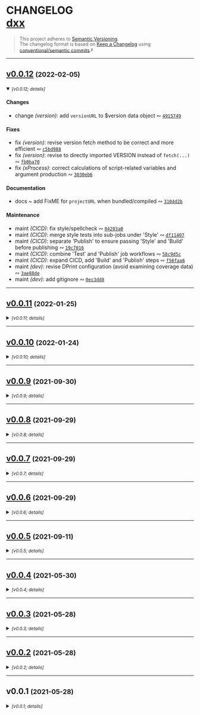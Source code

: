 <!-- deno-fmt-ignore-file --><!-- markdownlint-disable --><!-- spellchecker:ignore markdownlint --><!-- spellchecker:disable -->

# CHANGELOG <br/> [dxx](https://github.com/rivy/deno.dxx)

<div style="font-size: 0.9em; line-height: 1.1em;">

> This project adheres to [Semantic Versioning](http://semver.org/spec/v2.0.0.html).
> <br/>
> The changelog format is based on [Keep a Changelog](https://keepachangelog.com/en/1.0.0/) using [conventional/semantic commits](https://nitayneeman.com/posts/understanding-semantic-commit-messages-using-git-and-angular).<small><sup>[`@`](https://archive.is/jnup8)</sup></small>

</div>
<div id='last-line-of-prefix'></div>

---

## [v0.0.12](https://github.com/rivy/deno.dxx/compare/v0.0.11...v0.0.12) <small>(2022-02-05)</small>

<details open><summary><small><em>[v0.0.12; details]</em></small></summary>

#### Changes

* change *(version)*: add `versionURL` to $version data object &ac; [`4915749`](https://github.com/rivy/deno.dxx/commit/4915749645b4f908dcb6eabf35aea2bc092ef145)

#### Fixes

* fix *(version)*: revise version fetch method to be correct and more efficient &ac; [`c5bd988`](https://github.com/rivy/deno.dxx/commit/c5bd988e92344acdf9251242766a1b4d68cb24b2)
* fix *(version)*: revise to directly imported VERSION instead of `fetch(...)` &ac; [`fb0ba70`](https://github.com/rivy/deno.dxx/commit/fb0ba706e8b72c6aad327d21c6758af8c2c9e52f)
* fix *(xProcess)*: correct calculations of script-related variables and argument production &ac; [`3030eb6`](https://github.com/rivy/deno.dxx/commit/3030eb673b17f06cf2010ba29cc31b7a0f9fcfaf)

#### Documentation

* docs ~ add FixME for `projectURL` when bundled/compiled &ac; [`3104d2b`](https://github.com/rivy/deno.dxx/commit/3104d2ba801dac7f0b37b408021794539bc88bc3)

#### Maintenance

* maint *(CICD)*: fix style/spellcheck &ac; [`04203a0`](https://github.com/rivy/deno.dxx/commit/04203a013e64a4daf26b363f397048a9ad1cd712)
* maint *(CICD)*: merge style tests into sub-jobs under 'Style' &ac; [`df11407`](https://github.com/rivy/deno.dxx/commit/df11407f9658d8751615ec988547710cadff57d2)
* maint *(CICD)*: separate 'Publish' to ensure passing 'Style' and 'Build' before publishing &ac; [`19c7016`](https://github.com/rivy/deno.dxx/commit/19c7016ba1e416cdadd09a5456886204a7595982)
* maint *(CICD)*: combine 'Test' and 'Publish' job workflows &ac; [`58c9d5c`](https://github.com/rivy/deno.dxx/commit/58c9d5cf1ed3d04119bcd264405170552b61291f)
* maint *(CICD)*: expand CICD, add 'Build' and 'Publish' steps &ac; [`f56faa6`](https://github.com/rivy/deno.dxx/commit/f56faa6d567bcc0c983baa27f05e0f1c58d1a564)
* maint *(dev)*: revise DPrint configuration (avoid examining coverage data) &ac; [`3ae88de`](https://github.com/rivy/deno.dxx/commit/3ae88dea6fd218d126f871260876bbdb73634926)
* maint *(dev)*: add gitignore &ac; [`0ec3dd8`](https://github.com/rivy/deno.dxx/commit/0ec3dd83b13b8924c3950a022bd4daf2043d3343)

</details>

---

## [v0.0.11](https://github.com/rivy/deno.dxx/compare/v0.0.10...v0.0.11) <small>(2022-01-25)</small>

<details><summary><small><em>[v0.0.11; details]</em></small></summary>

#### Fixes

* fix *(xArgs)*: correct calculation and use of glob prefixes, preserving separators where possible &ac; [`5b3649f`](https://github.com/rivy/deno.dxx/commit/5b3649ff2b9b24e615395ed2560d65b7458c545a)

#### Documentation

* docs ~ add spell-checker exceptions &ac; [`9cf9e84`](https://github.com/rivy/deno.dxx/commit/9cf9e84a943c66238ffce9cc961682518d8e2d6d)
* docs *(tests)*: add spell-checker exceptions &ac; [`d60077e`](https://github.com/rivy/deno.dxx/commit/d60077ec0beacf03297641d61455b4a02afb2e30)

#### Refactoring

* refactor *(xArgs)*: revise and expand path conversion functions (with ToDO for '$shared' move) &ac; [`08d3e8b`](https://github.com/rivy/deno.dxx/commit/08d3e8b4cce17fe181994ce72f5544c0c7319511)
* refactor *(xArgs)*: use variable naming to be specific about file system case sensitivity &ac; [`8ecd4c4`](https://github.com/rivy/deno.dxx/commit/8ecd4c48057236295ee344d38583e0d11c3b1ab1)

#### Test Improvements

* tests ~ fix path conversion functions &ac; [`0691b6c`](https://github.com/rivy/deno.dxx/commit/0691b6ca0752bee5eb011cc08e31a3dbb2c1c30c)
* tests ~ (xArgs) add additional brace expansion testing &ac; [`610739e`](https://github.com/rivy/deno.dxx/commit/610739ea00d8554e826d4ee37687eb9d4cfe966f)
* test *(fix)*: (xArgs) correct invalid assumption about sort order &ac; [`ab6fb08`](https://github.com/rivy/deno.dxx/commit/ab6fb081676bf5d33bb071823ad8f93a9ef84dc3)
* test *(fix)*: (xArgs) revise tests to more OS-platform portable form &ac; [`e1f4a8f`](https://github.com/rivy/deno.dxx/commit/e1f4a8f94401b021685968b8ab2795b828298a49)

</details>

---

## [v0.0.10](https://github.com/rivy/deno.dxx/compare/v0.0.9...v0.0.10) <small>(2022-01-24)</small>

<details><summary><small><em>[v0.0.10; details]</em></small></summary>

#### Features

* feat ~ add 'commandLine' module to access WinOS command line text &ac; [`bc1dc5f`](https://github.com/rivy/deno.dxx/commit/bc1dc5f49e13a1ef64e8bbd8d6e25119c5d8829d)

#### Enhancements

* perf ~ (consoleSize) improve WinOS performance with `consoleSizeViaMode()` &ac; [`9e3088f`](https://github.com/rivy/deno.dxx/commit/9e3088fb566bb72cff62e173a5612f6a45de4959)

#### Changes

* change ~ add some initial 'truthy' functions to '$shared' &ac; [`cb7ea96`](https://github.com/rivy/deno.dxx/commit/cb7ea966fa9b7ac727adc175c26b595f1c9cd73f)
* change ~ increase robustness of `asURL()` and `relativePath()` for file path interpretation &ac; [`90cf1c1`](https://github.com/rivy/deno.dxx/commit/90cf1c1a1ed28c2586abeb2f22807a7d86d4177c)
* change ~ update `dxf` to use 'axe' logging and 'yargs' &ac; [`be06d28`](https://github.com/rivy/deno.dxx/commit/be06d2868c7be82c300d932ff298f7bf676dee8f)
* add project details to '$shared' &ac; [`a625cd7`](https://github.com/rivy/deno.dxx/commit/a625cd73904712b468b25cf5521b3f86cd4ae5c9)
* change ~ (enhance-npm-shims) improve user feedback for updates to CMD shims &ac; [`cdbd7f0`](https://github.com/rivy/deno.dxx/commit/cdbd7f061a8005c453c6baa494a38a59be6788bb)
* add 'axe' logger &ac; [`95c9c62`](https://github.com/rivy/deno.dxx/commit/95c9c62c572e97287e10a0c6d8ebd68bf724cb68)
* change windows shim template to use `SHIM_...` environment variables &ac; [`0c4997e`](https://github.com/rivy/deno.dxx/commit/0c4997eb586ef3e9da364ab7f941a94b5f5def17)
* add portable 'consoleSize()' with multiple fallbacks &ac; [`6d61d06`](https://github.com/rivy/deno.dxx/commit/6d61d06a8b9ffc6648bf1feb7c8f62cf14bd9b8f)
* add ~ `envGet()`, a non-throwing `Deno.env.get()`, to '$shared' &ac; [`4f0c293`](https://github.com/rivy/deno.dxx/commit/4f0c293809aa2a28f93e000db5f2bd46760b0946)
* change ~ replace use of `envGet()` with `env()` &ac; [`fd94e4b`](https://github.com/rivy/deno.dxx/commit/fd94e4b86393c35a390ea2727c59641387906c2c)
* change ~ use added `consoleSize()` functionality &ac; [`e4f7f41`](https://github.com/rivy/deno.dxx/commit/e4f7f41fecf09a07b2daa334b17fb1821af96252)
* add unicode-aware string character-length calculation function (and ToDO for further investigation) &ac; [`58f35c1`](https://github.com/rivy/deno.dxx/commit/58f35c159475a39ae8fbb65054919985b4aa789f)
* add file system case-sensitivity guard to '$shared' &ac; [`e57b66a`](https://github.com/rivy/deno.dxx/commit/e57b66a2a4336a037aa182420b3fd02964c8fee4)
* add color and unicode detection and gating to '$shared' &ac; [`c23c41d`](https://github.com/rivy/deno.dxx/commit/c23c41dcfa820424b8e6bc1f65358014a72183cf)
* change *($shared)*: `deQuote()` to extract text from doubly and/or singly quoted text strings &ac; [`270663a`](https://github.com/rivy/deno.dxx/commit/270663aac6b3f90ae14fec416fe74a2cf56f4ccd)
* change *($shared)*: normalize path separators (removing duplicates) in `intoURL()` &ac; [`e6b24a8`](https://github.com/rivy/deno.dxx/commit/e6b24a888c2122a46fe38280517372d7023a2139)
* change *($shared)*: allow optional arguments for `pathEquivalent()` &ac; [`18b570d`](https://github.com/rivy/deno.dxx/commit/18b570dd8162d3a04c5be66b09cde1111394b71a)
* change *($shared)*: add `formatDuration()` and `durationText()` (for display of performance feedback) &ac; [`055238c`](https://github.com/rivy/deno.dxx/commit/055238cf287d0792acdf5ef10560be2b9481072c)
* change *($shared)*: move general xProcess functionality to '$shared' &ac; [`cc3d57e`](https://github.com/rivy/deno.dxx/commit/cc3d57e387ef016674e857ae6b6ee8e443994f29)
* change *($shared)*: allow undefined arguments to `intoPath()` and `intoURL()` &ac; [`c5d0ada`](https://github.com/rivy/deno.dxx/commit/c5d0ada0823bea36705af9c4cc7c9f76c2b54ffa)
* change *($shared)*: add `restyleYargsHelp()` &ac; [`84ca7bf`](https://github.com/rivy/deno.dxx/commit/84ca7bfcdb7ddab97eb84a0a99f841e41419d69a)
* change *($shared)*: rename `envGet()` as `env()` (less clunky naming) &ac; [`7acfd1d`](https://github.com/rivy/deno.dxx/commit/7acfd1d40f36b89d92ee23c3f3c791e773639fd9)
* change *(consoleSize)*: add cache/memoization support &ac; [`1ba1e98`](https://github.com/rivy/deno.dxx/commit/1ba1e9819d2f6acf3ab4d426dbd6d369232b354a)
* change *(consoleSize)*: add 'console' file fallback when STDOUT/STDERR redirected (for POSIX) &ac; [`37777f1`](https://github.com/rivy/deno.dxx/commit/37777f107a9d17c1e196567a5562f03a81fea698)
* change *(dxf)*: change formatter option 'both' to 'all' &ac; [`02c483e`](https://github.com/rivy/deno.dxx/commit/02c483e713f5ad7a4404366761c2727b486e372f)
* change *(dxf)*: improve use of 'yargs' &ac; [`6dfe26d`](https://github.com/rivy/deno.dxx/commit/6dfe26d603ae318d58cb07eed340caade9cc4359)
* change *(dxf)*: add support for configurable `deno fmt` and sequential `deno`/`dprint` formatting &ac; [`8a4308f`](https://github.com/rivy/deno.dxx/commit/8a4308f165b4c8dce6ba9c345b2cef3087489e0b)
* change *(dxf)*: use `restyleYargsHelp(...)` from '$shared' &ac; [`eff58ef`](https://github.com/rivy/deno.dxx/commit/eff58ef4c69d47a722134312ab3cdc2d618c8816)
* change *(dxf)*: re-style help display &ac; [`f0f2ca2`](https://github.com/rivy/deno.dxx/commit/f0f2ca2ae75fe08d1ff01b45a802b67008e07174)
* change *(dxr)*: revise for xProcess API changes &ac; [`cb30ce2`](https://github.com/rivy/deno.dxx/commit/cb30ce290ac84331e25a03d85e778066d587709d)
* change *(dxr)*: add end-of-options signal for `deno run` system call for improved robustness of callee/options &ac; [`7fa06a8`](https://github.com/rivy/deno.dxx/commit/7fa06a869be09201ed294ab4cb184a31b79b7ad1)
* change *(dxr)*: use `SHIM_...` environment variables &ac; [`34a9e20`](https://github.com/rivy/deno.dxx/commit/34a9e208dbed0ab94e4ff4fc5daa88079f939610)
* change *(dxr)*: convert to use of 'axe' logging and 'yargs' CLI parsing &ac; [`178aa70`](https://github.com/rivy/deno.dxx/commit/178aa702c86d283611bf7ff57d18ace683930745)
* change *(tools)*: use restyled help &ac; [`cc42659`](https://github.com/rivy/deno.dxx/commit/cc42659be66485e689de5d44e4e44e76f81d4f4f)
* change *(tools)*: add/improve logging options and help organization &ac; [`71d9424`](https://github.com/rivy/deno.dxx/commit/71d9424eb4f06b3332e040760d716cbab179ba82)
* change *(tools)*: enhance user feedback with color and more detail &ac; [`4206827`](https://github.com/rivy/deno.dxx/commit/42068272d408669c043bf33641b6432fa78cedea)
* change *(tools)*: improve 'yargs' configuration &ac; [`5b8b419`](https://github.com/rivy/deno.dxx/commit/5b8b419154893d3b653ba3c50168ab7d5acba32f)
* change *(xArgs)*: add support for 'nullglob' (defaults to truthy evaluation of env 'nullglob') &ac; [`59da218`](https://github.com/rivy/deno.dxx/commit/59da218c8b50382f5887e76e5222d5b725f9597a)
* change *(xArgs)*: add support for supplied options (nullglob only atm) &ac; [`f574858`](https://github.com/rivy/deno.dxx/commit/f574858618109fbba5ae2a82cc349cd359625927)
* change *(xArgs)*: add mirrored async/sync functions for `args()`, `argsIt()`, `shellExpand()` &ac; [`e838140`](https://github.com/rivy/deno.dxx/commit/e838140111c9dab3c7334bb1054cbfe1be482fe5)
* change *(xArgs)*: improve specificity of unimplemented message &ac; [`b4e5bca`](https://github.com/rivy/deno.dxx/commit/b4e5bca2b35570eedb9b4d8d0aafc368b832e772)
* change *(xArgs)*: add sync/async versions of `args()` and `shellExpand()`; fix glob star and globstar expansions &ac; [`73b49f8`](https://github.com/rivy/deno.dxx/commit/73b49f8e9de3364874b47941fbef4385057b587c)
* change *(xArgs)*: add mirrored async/sync functions for `globExpand()` &ac; [`faa6ba7`](https://github.com/rivy/deno.dxx/commit/faa6ba793b1d4512651708beeadd4ad6ad186046)
* change *(xProcess)*: ensure that runAs target path avoids interpretation as a `deno` option &ac; [`a47280c`](https://github.com/rivy/deno.dxx/commit/a47280c672ec1b40026b22ef578c4fb81e24b526)
* change *(xProcess)*: update `args()` for async/sync changes to xArgs (and adding `argsSync()`) &ac; [`7874414`](https://github.com/rivy/deno.dxx/commit/7874414970ff222d6de93bd56d2fa10c245929b1)
* change *(xProcess)*: remove limited functionality (and unneeded) 'argsText' &ac; [`9646770`](https://github.com/rivy/deno.dxx/commit/96467700b16bfd90b34f49a1052d01cc9e002f33)
* change *(xWait)*: add new 'unicodeDoubleWidth' category to log symbols &ac; [`d30b218`](https://github.com/rivy/deno.dxx/commit/d30b218ecbc05fc90fe26f654faa70409c52294b)

#### Fixes

* fix `deno lint` complaint (prefer-const) &ac; [`a7f75f4`](https://github.com/rivy/deno.dxx/commit/a7f75f47030cabc00ca62dee435b5588212d7259)
* fix WinOS-shim regex and logic error for '--allow-all' summarization &ac; [`13a5af1`](https://github.com/rivy/deno.dxx/commit/13a5af1c8c9a226f7aaf4c3184da8fe23fe95ebc)
* fix `projectPath` calculation for browser/URL-based imports &ac; [`95fc03b`](https://github.com/rivy/deno.dxx/commit/95fc03ba2fb559bb19639c46175b84fab455824f)
* fix ~ (xWait) correct emoji string specification (and respective commentary) &ac; [`1f4f831`](https://github.com/rivy/deno.dxx/commit/1f4f8317b831c29ee9eb5f37f624aa891763cb49)
* fix ~ use `for of` instead of `for in` &ac; [`8d3abd6`](https://github.com/rivy/deno.dxx/commit/8d3abd62f21ec119dc869f420d6ac6e0f723fd46)
* fix VERSION_PATH in '$shared' &ac; [`3094b61`](https://github.com/rivy/deno.dxx/commit/3094b61ad0f0b7ef2b7bf2dac2cfa60725dbfe31)
* fix ~ revise imports to avoid circular references &ac; [`9b805e6`](https://github.com/rivy/deno.dxx/commit/9b805e6cbfce10e529cebf369d69e8d6ca4bda1a)
* fix ~ (dxr) use `intoURL()` for shim target URL to normalize for later comparisons in other processes &ac; [`5ee0304`](https://github.com/rivy/deno.dxx/commit/5ee0304aa18c9abefa44175adb21e1bb3273e023)
* fix ~ (dxr) use correct content for `SHIM_ARG0` supplied to called process &ac; [`0959fa1`](https://github.com/rivy/deno.dxx/commit/0959fa18592ac073dee8872bb707c5672ba52824)
* fix *($shared)*: (traversal) convert all results to simple strings from URLs &ac; [`fa10dc6`](https://github.com/rivy/deno.dxx/commit/fa10dc68500a602d6dcaa7adfbd551393b47a7b5)
* fix *(consoleSize)*: avoid `stty` which causes future rendoring/word-wrap abnormalities &ac; [`27c9133`](https://github.com/rivy/deno.dxx/commit/27c9133f2e3e54b36049e131f86326956b6429ce)
* fix *(consoleSize)*: correct use of `catch` for Promise.any(...) &ac; [`2feedc6`](https://github.com/rivy/deno.dxx/commit/2feedc6604235e84ae1aedcc7e95ff3f0e34bdb4)
* fix *(dxf)*: correct use of `Deno.execPath()` (for debug/trace) &ac; [`6296f7f`](https://github.com/rivy/deno.dxx/commit/6296f7fcb84b7a17f9b488bca5cc5cd91670731a)
* fix *(dxf)*: revise use of `warnIfImpaired()` to follow updated argument structure &ac; [`a387f10`](https://github.com/rivy/deno.dxx/commit/a387f1018921a7ab5c521c3699518e93b8a7ed82)
* fix *(dxr)*: ensure that `targetPath` is not interpreted as an option for `deno` or `dxr` &ac; [`0f486d1`](https://github.com/rivy/deno.dxx/commit/0f486d138d8ad79fcd9e21bb83bfd6cef406e443)
* fix *(dxr)*: pass correct options to `deno` and within `DENO_SHIM_ARG0` &ac; [`0859c2a`](https://github.com/rivy/deno.dxx/commit/0859c2adec70ed3f147721259ecdb0db086cec10)
* fix *(dxr)*: requote SHIM_ARGV0 correctly &ac; [`8e1a2ce`](https://github.com/rivy/deno.dxx/commit/8e1a2ced1d3515c4cb9303b727be5c9b1ba1aae8)
* fix *(shim)*: fix '--allow-all' consolidation, leaving non-allow options in place &ac; [`e81a25d`](https://github.com/rivy/deno.dxx/commit/e81a25d88509c4f3bb8104af578e76b623585abc)
* fix *(xArgs)*: correct erroneous leading path separator in results for glob patterns with leading globstar &ac; [`229991f`](https://github.com/rivy/deno.dxx/commit/229991f621c19699f641d678185d0d6a5ca92545)
* fix *(xArgs)*: fix final prefix on outputs of root directory based glob expansions &ac; [`8cb58ff`](https://github.com/rivy/deno.dxx/commit/8cb58ffe72ed6c42ce2e9b717992416419f368c5)
* fix *(xArgs)*: (`globToReS()`) revise bracket handling configuration &ac; [`1c5d981`](https://github.com/rivy/deno.dxx/commit/1c5d9815c0114d9174a7df3e208ab14761976743)
* fix *(xArgs)*: fix bug in interaction of prefix and globstar expansion &ac; [`2f72a56`](https://github.com/rivy/deno.dxx/commit/2f72a56008949cbfa5a8e7e18b75b6dd88e28117)
* fix *(xArgs)*: correct display of non-globbed strings within `filenameExpand...()` &ac; [`c23538a`](https://github.com/rivy/deno.dxx/commit/c23538aca9d7d9140f3c6c37d3080ea3fb2d59eb)
* fix *(xArgs)*: add missing brace and tilde expansion to `shellExpandAsync()` &ac; [`669fb7b`](https://github.com/rivy/deno.dxx/commit/669fb7b2bbf7662f0d9d4a632fe0efd28fc0d2d5)
* fix *(xArgs)*: fixes generated values for globs with trailing path separators &ac; [`7e23362`](https://github.com/rivy/deno.dxx/commit/7e23362034deb9ebf3c33f45bff7bf69e2ef6e07)
* fix *(xArgs)*: enable correct bracket ('[...]') expansions &ac; [`a7532cc`](https://github.com/rivy/deno.dxx/commit/a7532cc148865db3116d4e058b66ec83eefc6e3c)
* fix *(xArgs)*: revise algorithm additional special characters and operate correctly for WinOS &ac; [`7157851`](https://github.com/rivy/deno.dxx/commit/7157851d63535be4df9f543d37a9c979a68761a6)
* fix *(xProcess)*: correct supplied arguments for directly executed apps &ac; [`c59454b`](https://github.com/rivy/deno.dxx/commit/c59454b03d53a7987cb6ab23ea1a00d02f34f802)
* fix *(xProcess)*: use correct argument priority for `args()` functions &ac; [`8f65b56`](https://github.com/rivy/deno.dxx/commit/8f65b563886c1100b5a12f1cbe6309ef8e9e9933)
* fix *(xProcess)*: decode 'name' (derived from path URI) &ac; [`a42cfcd`](https://github.com/rivy/deno.dxx/commit/a42cfcdb4adb09a31529ed74a7dcf08ff378b31b)
* fix *(xProcess)*: correct shim parts calculations when targeting current process &ac; [`30d9e7e`](https://github.com/rivy/deno.dxx/commit/30d9e7e240e88b1f872e77366db6e37015096e30)
* fix *(xProcess)*: improve consistency/naming when handling URL to/from non-URL text conversions &ac; [`5938a8d`](https://github.com/rivy/deno.dxx/commit/5938a8d1d74c209e5aa7166613852681cf8ab196)
* fix *(xProcess)*: correct calculation of `runAs` for execution using `deno run ...` &ac; [`8a2e3af`](https://github.com/rivy/deno.dxx/commit/8a2e3af36c3cb113de48b5cc63c7c96c9a7d2fe5)
* fix *(xProcess)*: correct determination of argument availability for shim supplied information &ac; [`e7dec47`](https://github.com/rivy/deno.dxx/commit/e7dec47b2fda1ac05ec9a6f78d6cb863beac01b8)
* fix *(xProcess)*: de-quote names used to calculate `path` &ac; [`bd49dcf`](https://github.com/rivy/deno.dxx/commit/bd49dcfb4b6d192d0d1ded3f169f82157864f237)
* fix *(xProcess)*: remove mysterious case for `runAs` determination &ac; [`1dbfc12`](https://github.com/rivy/deno.dxx/commit/1dbfc12b76cbbed17345adc2f7b2af16f0154c34)
* fix *(xWait)*: swap `tty.stripAnsi()` with std.fmt.colors replacement &ac; [`1dcfb48`](https://github.com/rivy/deno.dxx/commit/1dcfb48d05bee9e538832400c250f20eac0e53b5)
* fix *(xWalk)*: catch and return errors to avoid breaking the iteration &ac; [`d2ef48e`](https://github.com/rivy/deno.dxx/commit/d2ef48e2d4b100f5a57d54836beb897814c69982)

#### Dependency Updates

* update $deps (up-to yargs[@v17](https://github.com/v17).3.0) &ac; [`7b26ace`](https://github.com/rivy/deno.dxx/commit/7b26ace096a79fb2533b74edf9b011cca38093cc)
* update $deps (up-to std[@0](https://github.com/0).117.0) &ac; [`da3f4ca`](https://github.com/rivy/deno.dxx/commit/da3f4ca747954535503d3ef20b1fea5a70ab460c)
* update ~ add 'semver' to '$deps' (for consistent version comparisons) &ac; [`854b427`](https://github.com/rivy/deno.dxx/commit/854b427637a1705cc8d3720e804c96c2118ff91a)
* update ~ (tools) relocate lodash dep into '$deps' &ac; [`fc912af`](https://github.com/rivy/deno.dxx/commit/fc912aff1ae1c8bf1f2a492d4c04ed7463fd20a7)
* update $deps (remove unneeded std.fs walk() and walkSync()) &ac; [`96a1106`](https://github.com/rivy/deno.dxx/commit/96a110694e923c39fb73620e35393aefda532c4b)
* update $deps (upto 'std[@0](https://github.com/0).113.0') &ac; [`137a1c6`](https://github.com/rivy/deno.dxx/commit/137a1c689d1884b020aea5f0b1754dcdacf943fd)

#### Documentation

* docs ~ add commentary and ref for '$shared' decoder/encoder &ac; [`ad6bf6a`](https://github.com/rivy/deno.dxx/commit/ad6bf6a4fa389e74a5488282f72e317e63edbd3f)
* docs ~ update Copyright notices &ac; [`99bc60e`](https://github.com/rivy/deno.dxx/commit/99bc60e813429f76cd4f1d1f93fb5013f3a2d4a9)
* docs ~ update CHANGELOG &ac; [`ab6c362`](https://github.com/rivy/deno.dxx/commit/ab6c362e003ee90a4a0555bb7c7fd2518d83ad12)
* docs ~ update README &ac; [`13a487e`](https://github.com/rivy/deno.dxx/commit/13a487ece84909f486ff889f1246a788e8ef7186)
* docs ~ revise examples for xProcess API changes &ac; [`11dcee5`](https://github.com/rivy/deno.dxx/commit/11dcee5b9a0164dc363abee947b8c80afb2adba4)
* docs ~ polish commentary and add ToDO for '{.}*' expansion fix &ac; [`8270d60`](https://github.com/rivy/deno.dxx/commit/8270d607613084138224de6beee5b10b2a417ca2)
* docs ~ (CHANGELOG) revise template to avoid forced code formatting by `deno` &ac; [`33b02e2`](https://github.com/rivy/deno.dxx/commit/33b02e26d2970f3fba366ded53b892c223b2c96f)
* docs ~ polish commentary (adding references) &ac; [`0651134`](https://github.com/rivy/deno.dxx/commit/0651134457e649a0e98f01bd2c4ad0fb3d613449)
* docs ~ ($shared) add and correct commentary &ac; [`0c0fcb7`](https://github.com/rivy/deno.dxx/commit/0c0fcb7b162c58c7332c7a52bb7618cacf9fd070)
* docs ~ polish commentary and function documentation &ac; [`eecd81b`](https://github.com/rivy/deno.dxx/commit/eecd81bb44f84a0b2596ff9d6f382138ac176431)
* docs ~ (dxr) increase detail of debug output (disabled) &ac; [`c356af9`](https://github.com/rivy/deno.dxx/commit/c356af9a2ce625e8eb2acda34195380aa3ee105a)
* docs ~ add ToDO and thoughts on shared portable PATH_SEP_PATTERN &ac; [`4fdfa02`](https://github.com/rivy/deno.dxx/commit/4fdfa02881bd7007bc375e8deb0e71ac542f341d)
* docs ~ (examples/args) add performance monitors (at debug-level logging) &ac; [`e5c705b`](https://github.com/rivy/deno.dxx/commit/e5c705b7351f9ec79f0cd31dfa5d419096dddcad)
* docs ~ (examples/args) add 'yargs' CLI processing and refine argument processing example idiom &ac; [`c73cb49`](https://github.com/rivy/deno.dxx/commit/c73cb4957e42b80f432ae18c0e204b6e1880cfb0)
* docs ~ (dxr) add FixME note to deal with expanded args > MAX_LENGTH &ac; [`b9bc79a`](https://github.com/rivy/deno.dxx/commit/b9bc79a7d7819eea66666c9ec8abd8ec32a0e8a3)
* docs ~ add spell-checker exceptions &ac; [`96c3f7a`](https://github.com/rivy/deno.dxx/commit/96c3f7ae2d369779a8e0685287697c39a3858a3a)
* docs ~ (xProcess) update ToDO comment to reflect `argsTextPreExpanded` naming &ac; [`27b2301`](https://github.com/rivy/deno.dxx/commit/27b2301fa84bab8eae8693becfceeeb6d08981de)
* docs ~ remove outdated/useless comments &ac; [`897316e`](https://github.com/rivy/deno.dxx/commit/897316eaf40e5e9fbee17b83fde243091a364126)
* docs ~ (dxf) add FixME for low-character width formatting &ac; [`1ee04df`](https://github.com/rivy/deno.dxx/commit/1ee04dfe8182d59755c69f5d1ee2b51cfcd395cf)
* docs ~ (README) update installation URLs (include alternate CDN URLs) &ac; [`c362a17`](https://github.com/rivy/deno.dxx/commit/c362a179156e8612d10ea06558565119234e35e9)
* docs ~ add spell-checker exceptions &ac; [`ec66402`](https://github.com/rivy/deno.dxx/commit/ec66402241a7a5c367c14e4e21840df7993c5832)
* docs ~ remove completed ToDO &ac; [`3892d08`](https://github.com/rivy/deno.dxx/commit/3892d0844261830733165964ce0565d156d43eef)
* docs ~ add spell-checker exceptions &ac; [`0938245`](https://github.com/rivy/deno.dxx/commit/0938245da30ca9845c84ef3e346cab4bcc225ac4)
* docs ~ add ToDO for research into handling of RegExp construction errors &ac; [`6b5819f`](https://github.com/rivy/deno.dxx/commit/6b5819f35ac1df5414c798debba891b2e6d45aef)
* docs *(eg)*: add 'args-naive.ts' as non-'xProcess' analogue to 'args.ts' &ac; [`8e28f1b`](https://github.com/rivy/deno.dxx/commit/8e28f1b5aa8222225c0bd730719c591eb7dca8bd)
* docs *(eg)*: minor DRY revision to 'args.ts' as prep for comparison to 'args-naive.ts' &ac; [`3c76084`](https://github.com/rivy/deno.dxx/commit/3c76084423e094285232b0b6591b677aaf6ab127)
* docs *(maint)*: update FixME notes &ac; [`46af9b8`](https://github.com/rivy/deno.dxx/commit/46af9b8dbd2bd3d62e40f8f3e4c7f4e625ae3f7d)
* docs *(maint)*: update FixMEs and ToDOs &ac; [`7218d87`](https://github.com/rivy/deno.dxx/commit/7218d87acaf2ac721d98ca7355deeac4d3b1aa15)
* docs *(polish)*: improve commentary semantics &ac; [`a7b330c`](https://github.com/rivy/deno.dxx/commit/a7b330c959eccb50533bf1d730635209a27412fd)
* docs *(polish)*: add spell-checker exceptions &ac; [`4cc2799`](https://github.com/rivy/deno.dxx/commit/4cc2799367db6a0b850fb78273a2f26134837a2f)
* docs *(polish)*: (tests) add spell-checker exceptions &ac; [`0d66daf`](https://github.com/rivy/deno.dxx/commit/0d66daf55ed9837712ff7fcb0b76d0afc7bdfbe1)
* docs *(polish)*: add spell-checker exceptions &ac; [`da26577`](https://github.com/rivy/deno.dxx/commit/da265772c0ecea4e7df36b7dee6e95c7d2e8910a)
* docs *(polish)*: add spell-checker exceptions &ac; [`0d60561`](https://github.com/rivy/deno.dxx/commit/0d60561e55681c6c9cbd23e380dd49ec416871aa)
* docs *(polish)*: add spell-checker exceptions &ac; [`1610d5a`](https://github.com/rivy/deno.dxx/commit/1610d5a3e517bcd098eab56ea14975122ef111d0)
* docs *(polish)*: (tests) add spell-checker exceptions &ac; [`6efcc76`](https://github.com/rivy/deno.dxx/commit/6efcc7691ef3468200f96c213ccaba054fe819ed)
* docs *(polish)*: add spell-checker exceptions &ac; [`3f561a2`](https://github.com/rivy/deno.dxx/commit/3f561a2bded3e5c0bfbccedf2fbd4da7b5b902c5)
* docs *(polish)*: remove outdated comments &ac; [`b64f4a8`](https://github.com/rivy/deno.dxx/commit/b64f4a88a2fae1e610d4ec85ebe7c9ab5c58e134)
* docs *(polish)*: add spell-checker exceptions &ac; [`ebbdb90`](https://github.com/rivy/deno.dxx/commit/ebbdb90f37f328c605b588797d7496d6c36b4a08)
* docs *(polish)*: correct spelling and revise spell-checker exceptions &ac; [`8183a15`](https://github.com/rivy/deno.dxx/commit/8183a15910c0daa3eb93f2bc0c1ab8e748e045f8)
* docs *(polish)*: (tests) JSDoc improvements for functions &ac; [`f80dbf9`](https://github.com/rivy/deno.dxx/commit/f80dbf9d6aacbfb907ee178f83764cf21d2a8cbd)
* docs *(shim)*: improve internal commentary &ac; [`c2f6325`](https://github.com/rivy/deno.dxx/commit/c2f6325728786ca116e5f2818bbadb8d00db1e32)
* docs *(tools)*: update trace texts &ac; [`db64c8a`](https://github.com/rivy/deno.dxx/commit/db64c8a3165c96cd31fc35b8aeb66f843ac942a7)
* docs *(tools)*: add spell-checker exceptions &ac; [`8d626c6`](https://github.com/rivy/deno.dxx/commit/8d626c6e6fb8faf7fa003028390684bf47e85275)
* docs *(xArgs)*: polish commentary &ac; [`cfb1fbb`](https://github.com/rivy/deno.dxx/commit/cfb1fbbbf5347b4a7dee52f56a98d82382f6c002)
* docs *(xProcess)*: improve internal commentary + user warning &ac; [`46e2569`](https://github.com/rivy/deno.dxx/commit/46e2569f85014c69406eb772ba6d3f1e3da45d8a)
* docs *(xWait)*: add recognition of inspirations and sources &ac; [`1e6bc3c`](https://github.com/rivy/deno.dxx/commit/1e6bc3c07f137c1ec794e515ba1899938b61eb04)

#### Maintenance

* maint *(dev)*: fix `bmp` config for missing README matches &ac; [`cb4c0e8`](https://github.com/rivy/deno.dxx/commit/cb4c0e8d715a93cefc74cf22ffd9d55984217263)
* maint *(dev)*: add VSCode debugging configuration settings &ac; [`d73aeaa`](https://github.com/rivy/deno.dxx/commit/d73aeaa4ccdb67a71aa2f26c42dcedbd80574cf0)
* maint *(dev)*: add `deno fmt` options to TS config &ac; [`6301be0`](https://github.com/rivy/deno.dxx/commit/6301be07ab9fd29fdcfe163dde323268a095e8d8)
* maint *(dev)*: (VSCode) settings ~ refine and relocate Deno settings into global/local sections &ac; [`1ea21e1`](https://github.com/rivy/deno.dxx/commit/1ea21e12757d42618cf4d0a9bcfddbbe42fbd264)
* maint *(dev)*: (tools) add debug-level annotations &ac; [`df75402`](https://github.com/rivy/deno.dxx/commit/df75402a4e8fa7fc37947a164de4b5186f339b9c)
* maint *(dev)*: revise DPrint configuration &ac; [`1a50d80`](https://github.com/rivy/deno.dxx/commit/1a50d8066ec6b6c8d338673e5d8d405f84ad7f58)
* maint *(dev)*: add notes and toy-functions to evaluate various type testing libraries and techniques &ac; [`539e368`](https://github.com/rivy/deno.dxx/commit/539e3683f23b7ee17f94834a41d8d7b633a5719e)
* maint *(dev)*: revise DPrint configuration &ac; [`7aacd6d`](https://github.com/rivy/deno.dxx/commit/7aacd6dc9331355e07d7a0619ab17bdb15b9bd62)
* maint *(dev)*: revise Prettier configuration (avoid git-changelog files) &ac; [`55ec440`](https://github.com/rivy/deno.dxx/commit/55ec44027c67b66b9c6bb2a66b2a35c338ef8dc9)
* maint *(dev)*: polish '.gitattributes' commentary &ac; [`8d21acc`](https://github.com/rivy/deno.dxx/commit/8d21acc42946b26c19dc4563e4602664e3e12f59)

#### Refactoring

* refactor ~ use axe logger functionality (replacing std.log) &ac; [`82f6a50`](https://github.com/rivy/deno.dxx/commit/82f6a5084dffe378a3c370de6c8404d4d718358f)
* refactor project deps (improve clarity and consistency) &ac; [`7f5e161`](https://github.com/rivy/deno.dxx/commit/7f5e161c6d744391a44166cb618ffae9ee1e81a3)
* refactor ~ revise test deps (integrate with project deps) &ac; [`1e082d3`](https://github.com/rivy/deno.dxx/commit/1e082d30f9d37c751e39090f84d8508cff90579c)
* refactor ~ consolidate project data within 'src/lib/$shared' &ac; [`3119aee`](https://github.com/rivy/deno.dxx/commit/3119aeeb71ea2c35e37b920d68359c5a9128bb7a)
* refactor ~ revise project version testing based on updated deps/shared &ac; [`95dd68c`](https://github.com/rivy/deno.dxx/commit/95dd68cc6826003a73d1e6ba5f209dacb015b65b)
* refactor code organization for improved clarity/consistency &ac; [`06d8326`](https://github.com/rivy/deno.dxx/commit/06d8326109bb3c7ef5e1b5a251068f49b840c55d)
* refactor ~ (xArgs) add `shellExpand()`; polish comments &ac; [`355505b`](https://github.com/rivy/deno.dxx/commit/355505bf2b1da84d358eee7c2792096f76fe4da6)
* refactor ~ consolidate $deps &ac; [`3ce1345`](https://github.com/rivy/deno.dxx/commit/3ce1345cd9fa928bde7c3482e9314f449f61de51)
* refactor ~ complete conversion to use of `$module` naming idiom/scheme &ac; [`f3d16f4`](https://github.com/rivy/deno.dxx/commit/f3d16f44377c5bd1341fab3d72ba93f22b5f85a8)
* refactor ~ ($shared) rename `projectPaths` to `projectLocations` (superior clarity) &ac; [`d80527d`](https://github.com/rivy/deno.dxx/commit/d80527d069a9c29020b5372f30d6e06e6b6d85a6)
* refactor ~ (xProcess) remove unneeded `async` and improve JSDoc comments &ac; [`028db01`](https://github.com/rivy/deno.dxx/commit/028db0150dd12f8f6d8e7912fe467d81c631fb90)
* refactor ~ use double-quoted strings when setting/using env variables within WinOS shim &ac; [`842a972`](https://github.com/rivy/deno.dxx/commit/842a97287ba07cbf65e243853b050167c9a4d8a7)
* refactor ~ (WinOS-shim) revise match regex for `denoRunTarget` &ac; [`2fca893`](https://github.com/rivy/deno.dxx/commit/2fca893b77d664b8bdfaf444c60d8a9ad79862f8)
* refactor ~ (WinOS-shim) better match `deno` shim flag pattern by using `"--allow-all"` &ac; [`2bfeeca`](https://github.com/rivy/deno.dxx/commit/2bfeeca720fb2b3f49642285688c2d0d2db981ce)
* refactor ~ add portable (local/network) version calculation from 'VERSION' file &ac; [`0a7aaf5`](https://github.com/rivy/deno.dxx/commit/0a7aaf56872ecc9ea6c409ef0bf30fa9c99908d2)
* refactor ~ ($shared) move some general shared functions to src from tests &ac; [`e44d267`](https://github.com/rivy/deno.dxx/commit/e44d2678090a77b486ab6b043b687a2e13637117)
* refactor ~ revise path generation from URLs by using the `traversal()` shared function &ac; [`6aa3d64`](https://github.com/rivy/deno.dxx/commit/6aa3d64a2f4120b6b338f56d74a7d1e88b8d1ee1)
* refactor ~ ($shared) DRY revision of `projectPath` calculation &ac; [`0a36ef2`](https://github.com/rivy/deno.dxx/commit/0a36ef23ce6434a03436b6ed795253a55f3b0c4f)
* refactor ~ revise dependency use (minimize circular dependency risks, use `$module` idiom) &ac; [`157c39c`](https://github.com/rivy/deno.dxx/commit/157c39cffc160b13d2d5a33163300397e9a90282)
* refactor ~ revise code presentation of shared project info &ac; [`f9f859e`](https://github.com/rivy/deno.dxx/commit/f9f859eae4e736b6828a48f2fe20ed879e786c7e)
* refactor ~ improve division of deps into imported modules ($deps.ts) and shared code, vars, and types ($shared.ts) &ac; [`2b63d1c`](https://github.com/rivy/deno.dxx/commit/2b63d1c9ccc5faf278d88c41f06b908b12172b7d)
* refactor ~ replace `Logger.getLogLevel()` with `logLevelDetail()` (more correct semantics) &ac; [`a9469f8`](https://github.com/rivy/deno.dxx/commit/a9469f8832a7cf4b7ec35117675784f20863b184)
* refactor ~ aesthetic revision of symbol strings &ac; [`f459dd0`](https://github.com/rivy/deno.dxx/commit/f459dd0bef3fd1eac19ebc60eb83105dc6df4e2b)
* refactor ~ add `GlobString` and `RegexString` nominal type mimics with significantly expanded type and variable JSDocs documentation &ac; [`b48a21e`](https://github.com/rivy/deno.dxx/commit/b48a21e5bb4b1920419a764ed59fef1f9c5c3c6b)
* refactor ~ `dprint fmt` (after `deno fmt`, for reversibility) &ac; [`de6a620`](https://github.com/rivy/deno.dxx/commit/de6a62007b3cc2c7d57c4fe40e53dca93c084462)
* refactor *($shared)*: use `$module` naming idiom/scheme &ac; [`d54d4d1`](https://github.com/rivy/deno.dxx/commit/d54d4d13bd71b6a856b45b2b6a3e7c463aca1050)
* refactor *(consoleSize)*: improve efficiency by revising promise construction and use &ac; [`fc835a5`](https://github.com/rivy/deno.dxx/commit/fc835a588d5071360cde86f7871c358ade00cc1b)
* refactor *(dxf)*: add performance measurements (with debug-level reporting) &ac; [`b14b28d`](https://github.com/rivy/deno.dxx/commit/b14b28dbe3133d0c1f9e9dcf8c931e5f3a275c03)
* refactor *(dxf)*: revise/standardize CLI argument processing &ac; [`86218d3`](https://github.com/rivy/deno.dxx/commit/86218d39d92710437751f9de442892c485a575fe)
* refactor *(dxi)*: revise/standardize CLI argument processing &ac; [`a6523af`](https://github.com/rivy/deno.dxx/commit/a6523af196ca16d525bf4ad499e3eddbd063584f)
* refactor *(dxi)*: revise log variable naming &ac; [`37d90ea`](https://github.com/rivy/deno.dxx/commit/37d90ea19f386477763469b339dd907f262ce26d)
* refactor *(dxr)*: revise/standardize CLI argument processing &ac; [`d7fa27c`](https://github.com/rivy/deno.dxx/commit/d7fa27c1b7ddc61eebffbb4aeb4dc550d49f7f84)
* refactor *(polish)*: `dprint fmt` (after `deno fmt` for reversibility) &ac; [`2f64d68`](https://github.com/rivy/deno.dxx/commit/2f64d68f1a68b0f98d1b4fb207625390a9b3775e)
* refactor *(polish)*: `dxf` &ac; [`b869a63`](https://github.com/rivy/deno.dxx/commit/b869a6317f12daa33ffc0be83db7c84fff6d64ca)
* refactor *(polish)*: `dprint fmt` &ac; [`94ceb15`](https://github.com/rivy/deno.dxx/commit/94ceb15d0d1e8d11005762397c5a57c625f8fdc8)
* refactor *(tools)*: revise/update $deps + add further use of axe logger &ac; [`98acb52`](https://github.com/rivy/deno.dxx/commit/98acb5226be6c12ef783c27e25af40816ea23c3d)
* refactor *(tools)*: improve logic clarity and user feedback &ac; [`1865bf2`](https://github.com/rivy/deno.dxx/commit/1865bf27fa6488d0e8bb40c48a7fd19715bec760)
* refactor *(tools)*: extensive revision to use axe, xdgAppPaths, and yargs &ac; [`baefa99`](https://github.com/rivy/deno.dxx/commit/baefa994c247d749fc7b5327d5aae017f5db7c36)
* refactor *(tools)*: add ENV control of log level and improve/revise log use throughout &ac; [`9011417`](https://github.com/rivy/deno.dxx/commit/90114179b86a40ef91f4c533a4af8b28beb4893d)
* refactor *(tools)*: revise/update $deps + add use of axe logger and xWalk &ac; [`ee7244d`](https://github.com/rivy/deno.dxx/commit/ee7244d998250d4ecb6f12713a3f1bbbfd760444)
* refactor *(tools)*: revise module import names for better code clarity &ac; [`f46cfb7`](https://github.com/rivy/deno.dxx/commit/f46cfb779b6fd9a1a928054c8ba4fc8dfc3fc4f0)
* refactor *(tools)*: make `fs.exists(...)` tests robust to broken PATH configurations &ac; [`321ff28`](https://github.com/rivy/deno.dxx/commit/321ff28a5fe203e7b4f7cacf9c1ea80d964e1d9f)
* refactor *(tools)*: convert to use of async file writes &ac; [`60fbc35`](https://github.com/rivy/deno.dxx/commit/60fbc35a701b2e8f6b572618f73299b29b0d9502)
* refactor *(tools)*: disable debug log statements &ac; [`d54c925`](https://github.com/rivy/deno.dxx/commit/d54c9251109e59b4e372dd83863268604847548a)
* refactor *(tools)*: avoid `exists()` for more direct means (replace with Either-styleconstruction) &ac; [`87ec425`](https://github.com/rivy/deno.dxx/commit/87ec4254489ec9bd28daeb8d279a8d675abc0331)
* refactor *(xArgs)*: rename `filenameExpansion...` => `globExpansion...` (improved clarity) &ac; [`d69d789`](https://github.com/rivy/deno.dxx/commit/d69d789c1b140873acf867e527663f1c6a6c5004)
* refactor *(xArgs)*: improve name clarity &ac; [`63f23db`](https://github.com/rivy/deno.dxx/commit/63f23db824d53e6ee7df978814895f6b81e375f4)
* refactor *(xBraces)*: `braceExpand()` => `expand()`, removing extraneous prefix &ac; [`35f6fa7`](https://github.com/rivy/deno.dxx/commit/35f6fa717ecea0622be767488adad440f019951b)
* refactor *(xProcess)*: rewrite `warnIfImpaired()` (simplify using default writer fn) &ac; [`b3682e8`](https://github.com/rivy/deno.dxx/commit/b3682e81da9c0343e6605f5fc402faaa1e8e7575)
* refactor *(xProcess)*: improve logical sectioning of code &ac; [`cb29099`](https://github.com/rivy/deno.dxx/commit/cb29099fed541e1a84e622efb3ca3d460038be46)
* refactor *(xProcess)*: major refactor with adapting functionality &ac; [`0d7a482`](https://github.com/rivy/deno.dxx/commit/0d7a4825ef380299a68911cef809e5e51c8224a1)
* refactor *(xProcess)*: use functions from '$shared' &ac; [`b02096c`](https://github.com/rivy/deno.dxx/commit/b02096c1d4a76d7e35abc7c81916e8be5d144cf9)
* refactor *(xProcess)*: consolidate assumption/configuration definitions &ac; [`b5d03c3`](https://github.com/rivy/deno.dxx/commit/b5d03c346e248f6a66c17e6b1ff7b637a8d31470)
* refactor *(xWait)*: refine emoji and add more extensive commentary &ac; [`d6e2ff3`](https://github.com/rivy/deno.dxx/commit/d6e2ff38caa11290e8b58e59b75f1cd5a187dec8)

#### Test Improvements

* tests ~ add fixtures for glob expansion tests &ac; [`d546374`](https://github.com/rivy/deno.dxx/commit/d5463749d39d515ab03e8ed4fba6d196cd4e7456)
* tests ~ ($shared) revise `asURL()` => `toURL()` and add function overloading for easier use (includes typing experimentations) &ac; [`76ae542`](https://github.com/rivy/deno.dxx/commit/76ae542aeb6d371d8e3317b62dad2977c312b2b6)
* tests ~ ($shared) revise `relativePath()` => `traversal()` (more apt description of function) plus JSDocs &ac; [`8daa857`](https://github.com/rivy/deno.dxx/commit/8daa85798830fb0214bf599f3fb7ab831e938830)
* tests ~ refactor `toURL()` and associated code &ac; [`69c9ca4`](https://github.com/rivy/deno.dxx/commit/69c9ca4a4ad8eaa138c41887bc10e959ca1ebd04)
* tests ~ revise `dprint` and expand `git` lazy/just-in-time functions &ac; [`6e80acc`](https://github.com/rivy/deno.dxx/commit/6e80accea804d526e94880954c61c5c85788c2a8)
* tests ~ add syntax checking for project code, examples, and tools &ac; [`ed22db8`](https://github.com/rivy/deno.dxx/commit/ed22db8612ced8dc8c599fa4bdb989d840be79ed)
* tests ~ refactor syntax tests + rename test files (for test ordering) &ac; [`d07f04d`](https://github.com/rivy/deno.dxx/commit/d07f04dcd851e7d79428ae0bc3502b575f6b6b21)
* tests ~ add additional fixtures for testing &ac; [`099050b`](https://github.com/rivy/deno.dxx/commit/099050bfe53b70ce9599526f6abd5b61bea530e0)
* tests ~ fix project source file search patterns &ac; [`adb729c`](https://github.com/rivy/deno.dxx/commit/adb729c95ac74310fa434d584ce1efcaf359e102)
* tests ~ update general project tests for async/sync changes to xArgs &ac; [`038af61`](https://github.com/rivy/deno.dxx/commit/038af618635787cc541ab8c18a95b99bd63bf920)
* tests ~ simplify use of `traversal(...)` within tests &ac; [`93b0517`](https://github.com/rivy/deno.dxx/commit/93b0517411ac13f1d8ca496600fa5a8f1f1d9c99)
* tests ~ add automated tag/description alignment for test result display &ac; [`dcd0072`](https://github.com/rivy/deno.dxx/commit/dcd00721f75b0e60552b5ff9715647b33585df56)
* tests ~ improve failure messages for some style tests &ac; [`fc20e80`](https://github.com/rivy/deno.dxx/commit/fc20e802556a0d58af310b1686e8ab7023ed6ed5)
* tests ~ (xArgs) add combined brace/bracket test cases &ac; [`bdefeca`](https://github.com/rivy/deno.dxx/commit/bdefecad040585b8ab61a0a62407d1de5b052a95)
* tests ~ (xArgv) add hidden directory tests &ac; [`6ec2450`](https://github.com/rivy/deno.dxx/commit/6ec2450b29a978598ca36c6f05b987ac9897bc24)
* tests ~ (xArgv) add bracket ('[...]') expansion tests &ac; [`5cf9aa9`](https://github.com/rivy/deno.dxx/commit/5cf9aa9eae5f594b2829b3cea5cb22a3a1c2b7b1)
* tests ~ fix newline test for empty test file corner case &ac; [`de45d1c`](https://github.com/rivy/deno.dxx/commit/de45d1c310e4e0296154e5cec00d8ab1ae944ced)
* tests ~ (benchmark) add table display of inter-run comparisons &ac; [`245e2cc`](https://github.com/rivy/deno.dxx/commit/245e2cc2be691ad087c236d3e565772651c94cec)
* tests ~ use `mergeMetadata()` for logger metadata updates (more robust to other changes) &ac; [`7b267f8`](https://github.com/rivy/deno.dxx/commit/7b267f840e4d6a34d6a1fafb26e008509525bb48)
* tests ~ ($shared) add numeric formatting and calculation functions &ac; [`3bbe028`](https://github.com/rivy/deno.dxx/commit/3bbe028d6502aa6fd392950d84a7a4ee5c1b5c1e)
* tests ~ add '`split` w/o empty trailing line' algorithm benchmarks &ac; [`6dae1c4`](https://github.com/rivy/deno.dxx/commit/6dae1c4a7e136406bd82687040150b0081fa1d46)
* tests ~ refactor to use the updated axe logger &ac; [`164fe11`](https://github.com/rivy/deno.dxx/commit/164fe110df4e13bf2afa823dd48bd6423be59732)
* tests ~ expand xArgs testing &ac; [`197be52`](https://github.com/rivy/deno.dxx/commit/197be5259f94bf5ec0fc2cdbdcbba088628da6e4)
* tests ~ use improved (and simpler) `test()` functionality &ac; [`7e36421`](https://github.com/rivy/deno.dxx/commit/7e364212ef88fffa0760d8b5e6bcd2c71efc6502)
* tests ~ refactor `createTestFn(PATH)` to probe the stack if no PATH is given &ac; [`3af3d38`](https://github.com/rivy/deno.dxx/commit/3af3d380d27179931164be2d3bdaffcee3123eaf)
* tests ~ (xArgs) add brace expansion tests &ac; [`39a9574`](https://github.com/rivy/deno.dxx/commit/39a9574e2f8650951d6449a95cabe270e1da6058)
* tests ~ export shared `format()` function for external use &ac; [`9773914`](https://github.com/rivy/deno.dxx/commit/9773914b343db436ac39afeacffaff3cc4398227)
* tests ~ centralize `inspect()` in prep for possible `Deno.inspect()` replacement &ac; [`22c83d7`](https://github.com/rivy/deno.dxx/commit/22c83d755c83c70510b6f11997a938920265b79e)
* tests ~ add tests for multiple glob expansion errors (with related FixME's) &ac; [`4f510db`](https://github.com/rivy/deno.dxx/commit/4f510dbe6992b4520359a2e6b9fc04e8b851e5eb)
* tests ~ ($shared/format()) revise variable naming (for increased clarity) &ac; [`176a9eb`](https://github.com/rivy/deno.dxx/commit/176a9eb6f71eed0dbd07ddf8b8d26e642889e1d7)
* test *(bench)*: fix chomp logic error &ac; [`cce281a`](https://github.com/rivy/deno.dxx/commit/cce281a2a6bfdadc69282c6d7d021e215baf3ce7)
* test *(bench)*: minor DRY refactor &ac; [`b21fab5`](https://github.com/rivy/deno.dxx/commit/b21fab597d1b2e8bbe956b44b0d2a068a46de4ed)
* test *(bench)*: add additional comparisons with differing RegExp constructions &ac; [`e850e80`](https://github.com/rivy/deno.dxx/commit/e850e802b0824935c014e22aba3af9319605944f)
* test *(bench)*: refactor - relocate benchmarks to 'bench' directory &ac; [`edae724`](https://github.com/rivy/deno.dxx/commit/edae7241c69f0d990a2b38ac0beec3887fe3eb37)
* test *(bench)*: centralize imports &ac; [`27d20c3`](https://github.com/rivy/deno.dxx/commit/27d20c373b8ac3bd7061f3f07b7df7c62c8cc1a5)
* test *(bench)*: specify random seed which causes non-equal assertion (exposes a logic bug) &ac; [`3d11370`](https://github.com/rivy/deno.dxx/commit/3d11370470cc8e584d8da0b6811f36e2ca61d73c)
* test *(polish)*: fix `deno lint` complaint (require-await) &ac; [`d829b99`](https://github.com/rivy/deno.dxx/commit/d829b99d6f97761fd136f770ac244e0ffce7b592)
* test *(refactor)*: use `$module` naming idiom/scheme &ac; [`1e8b088`](https://github.com/rivy/deno.dxx/commit/1e8b088b65367cc78bdbf1409320aeddf531fe5c)
* test *(xArgs)*: add basic tests for 'xArgs' &ac; [`17258ed`](https://github.com/rivy/deno.dxx/commit/17258ed174c4a4457b72bd7434fc7d98921911b6)
* test *(xArgs)*: revise tests to probe against fixtures &ac; [`8b4db80`](https://github.com/rivy/deno.dxx/commit/8b4db80e5c2a180edea295177c5d177bb2cbeff6)

</details>

---

## [v0.0.9](https://github.com/rivy/deno.dxx/compare/v0.0.8...v0.0.9) <small>(2021-09-30)</small>

<details><summary><small><em>[v0.0.9; details]</em></small></summary>

#### Documentation

* docs ~ (CHANGELOG) add 'tests' (category alias for 'test') &ac; [`f35f168`](https://github.com/rivy/deno.dxx/commit/f35f16811d1d2ae744864a4c541511d873346530)

#### Test Improvements

* tests ~ add just-in-time/lazy feature detection for `dprint` and `git` &ac; [`45dc616`](https://github.com/rivy/deno.dxx/commit/45dc6165fc5600ad69f84a3756bbe0114e32904f)
* tests ~ test version vs `git describe` for release-tagged commits &ac; [`56301b0`](https://github.com/rivy/deno.dxx/commit/56301b0681d85eafb551b2d9d6d5477a7e2548b7)
* test *(docs)*: polish test names &ac; [`dff384a`](https://github.com/rivy/deno.dxx/commit/dff384acaaf2af14678b939c14bbc33b250facea)

</details>

---

## [v0.0.8](https://github.com/rivy/deno.dxx/compare/v0.0.7...v0.0.8) <small>(2021-09-29)</small>

<details><summary><small><em>[v0.0.8; details]</em></small></summary>

#### Fixes

* fix TextEncoder/Decoder dependency definitions &ac; [`688a13e`](https://github.com/rivy/deno.dxx/commit/688a13ef092d945b25c0c5c8876c028f91c95e61)

#### Test Improvements

* tests ~ add `deno lint` style test &ac; [`c3c1c2f`](https://github.com/rivy/deno.dxx/commit/c3c1c2fa9e83c21eecba04b1e96af0c9bb4bb8d4)
* tests ~ improve warning output for CI/GHA &ac; [`ff15166`](https://github.com/rivy/deno.dxx/commit/ff15166ca237b90c422b8fc8605a7dd352f5cb01)

</details>

---

## [v0.0.7](https://github.com/rivy/deno.dxx/compare/v0.0.6...v0.0.7) <small>(2021-09-29)</small>

<details><summary><small><em>[v0.0.7; details]</em></small></summary>

#### Changes

* change *(dxi)*: avoid non-essential enhanced runner needed warning &ac; [`29778e6`](https://github.com/rivy/deno.dxx/commit/29778e65ad70e184850b9f8142004376e9e0c37d)

#### Refactoring

* refactor ~ consolidate dependencies into $deps &ac; [`8dc1f52`](https://github.com/rivy/deno.dxx/commit/8dc1f52658583751e66978a50ead5aa623c4ca03)

</details>

---

## [v0.0.6](https://github.com/rivy/deno.dxx/compare/v0.0.5...v0.0.6) <small>(2021-09-29)</small>

<details><summary><small><em>[v0.0.6; details]</em></small></summary>

#### Changes

* add $shared module (includes values for VERSION and VERSION_PATH) &ac; [`0ea6a7d`](https://github.com/rivy/deno.dxx/commit/0ea6a7d215ad51ee4dd065db3b4a8db9f1b05ec8)

#### Fixes

* fix `deno lint` complaint (no-window-prefix) &ac; [`974b253`](https://github.com/rivy/deno.dxx/commit/974b253df43ffae97c7df8c4b8183321924669de)
* fix `deno lint` complaint (no-unused-vars) &ac; [`bc3065a`](https://github.com/rivy/deno.dxx/commit/bc3065a22c2206aa2bcec0e956d6fd86053d4c3c)
* fix version implementation (broken for network installs) &ac; [`0db32b7`](https://github.com/rivy/deno.dxx/commit/0db32b77cf926082bc95f00121224ac1c5b1edf3)

#### Dependency Updates

* deps ~ add/update deps &ac; [`34fcaf4`](https://github.com/rivy/deno.dxx/commit/34fcaf455bbebcf03eba758ac33fa076288c76dc)
* deps ~ fixes `tsc` complaints about use of `Deno.permissions...` by 'tty' &ac; [`95f16dd`](https://github.com/rivy/deno.dxx/commit/95f16dd08caa8fb6ef1cfb5800352ca12e2f51e0)
* update `picomatch` (for xArgs; fixes bracket matching) &ac; [`620ab9c`](https://github.com/rivy/deno.dxx/commit/620ab9cb503daa65452aa883d4e589ffd87d725b)
* update deps &ac; [`d3a1375`](https://github.com/rivy/deno.dxx/commit/d3a13752def10719d7c38aea53dc336dd9ffeeed)
* update *(tools)*: deps &ac; [`dd44f9d`](https://github.com/rivy/deno.dxx/commit/dd44f9db8281cc827a0e58cf586c604e5c5f9d6e)

#### Documentation

* docs ~ (README) revise '## Development' section with tools/processes &ac; [`722a22f`](https://github.com/rivy/deno.dxx/commit/722a22fd35843d13f8790e6c39b871bf880c79f7)
* docs ~ (README) fix install reference for `dxr` &ac; [`d3f5c60`](https://github.com/rivy/deno.dxx/commit/d3f5c609d316498606ca93e234d9ad5151a7e189)
* docs ~ (CHANGELOG) add 'deps' (category alias for 'update') &ac; [`1dce8bb`](https://github.com/rivy/deno.dxx/commit/1dce8bbb17295d82cf0b107aa0e06abecacc77cc)
* docs ~ add ToDO for format/inspect improvements &ac; [`1bc7800`](https://github.com/rivy/deno.dxx/commit/1bc7800345decb56e4e11d109de111f89e8738da)
* docs ~ add tests ToDO for evaluation of `zod` &ac; [`d3ad0e0`](https://github.com/rivy/deno.dxx/commit/d3ad0e0bb457c9ce9d864ee89de498c46f8ae5c2)
* docs ~ (README) update installation URLs &ac; [`53d3ab0`](https://github.com/rivy/deno.dxx/commit/53d3ab0d64d8bfa2975fd9eba7602858866aab31)

#### Maintenance

* maint *(dev)*: add '.gitattributes' to force consistent EOLs cross-platform &ac; [`bc750cb`](https://github.com/rivy/deno.dxx/commit/bc750cb4a7363d8ce32d288d7b4df98b6ee05365)
* maint *(dev)*: add `bmp` config &ac; [`b434878`](https://github.com/rivy/deno.dxx/commit/b4348785ad91900b8c05d2ad5e338b0dfe7ba4b8)
* maint *(dev)*: tune DPrint Prettier plugin settings &ac; [`e79c57a`](https://github.com/rivy/deno.dxx/commit/e79c57a3dad472e61e67977dca92a9e4a08b1007)
* maint *(dev)*: update EditorConfig from upstream improvements &ac; [`eddbf6d`](https://github.com/rivy/deno.dxx/commit/eddbf6d5cd43719cc34f3ddcea6df07eca218b79)
* maint *(dev)*: improve EditorConfig match glob for Makefiles &ac; [`93e72f6`](https://github.com/rivy/deno.dxx/commit/93e72f66bd6d893db810d2a6d9bc91181f12c7c3)

#### Refactoring

* refactor *(polish)*: `dxf` reformatting &ac; [`d6cd6f0`](https://github.com/rivy/deno.dxx/commit/d6cd6f0369adf1cf04e9f249775f3887419d5b12)
* refactor *(xWait)*: rename deps and base module code file paths (improves focus) &ac; [`8b37960`](https://github.com/rivy/deno.dxx/commit/8b37960736f58995bc66bd8725606d5c3cf6fd22)

#### Test Improvements

* tests ~ refactor test file naming schema &ac; [`50512ff`](https://github.com/rivy/deno.dxx/commit/50512ff78bab3036ebb87ea01f3d1057260f5996)
* tests ~ refactor VERSION comparison to `git describe` as a visual warning &ac; [`9cee500`](https://github.com/rivy/deno.dxx/commit/9cee500654d6e556bbdf9d4666c493f7cc149f51)
* tests ~ add README URL version testing &ac; [`04f02a4`](https://github.com/rivy/deno.dxx/commit/04f02a4d19a89d17e009466d832cd6f1a33db7ff)
* tests ~ add project style tests &ac; [`a6c5a43`](https://github.com/rivy/deno.dxx/commit/a6c5a43a6b8beb35ea8aefdae71fc8c7b99c4ba3)
* tests ~ add OS-type and project path shared vars &ac; [`fdd96d4`](https://github.com/rivy/deno.dxx/commit/fdd96d4db1711e6f87b2e94b25d038121df1fcf3)
* tests ~ refactor code layout (improves code readability) &ac; [`700e497`](https://github.com/rivy/deno.dxx/commit/700e49748abdc4efe792146a3e2c916d272c566e)
* tests ~ update deps &ac; [`713d28a`](https://github.com/rivy/deno.dxx/commit/713d28add9521365332c9bc3ea06c988459d6b80)
* tests ~ fix log-on-error implementation &ac; [`e5488e9`](https://github.com/rivy/deno.dxx/commit/e5488e9e139a138975371527215f05b53a095cb9)
* tests ~ gate `dprint check` style test to `dprint` availability &ac; [`2d780d3`](https://github.com/rivy/deno.dxx/commit/2d780d3eca7e069007f6e0a2f8a9c7358d0c3855)
* tests ~ add color, log-on-error, and advanced Deno.test option support &ac; [`ca023ee`](https://github.com/rivy/deno.dxx/commit/ca023ee039b05d3ff94f002d9d3c756fb237303a)
* tests ~ refactor deps and shared code file paths (improves focus) &ac; [`5f92e47`](https://github.com/rivy/deno.dxx/commit/5f92e4753a46cbecbf74dc5ef11edfc9d46110d4)
* test *(deps)*: add 'equal' from std::assert &ac; [`980d0f0`](https://github.com/rivy/deno.dxx/commit/980d0f059c9c5d41663bafd1b305f0021ed6236a)
* test *(refactor)*: consolidate project path references &ac; [`9a24484`](https://github.com/rivy/deno.dxx/commit/9a24484a4ae88f1d499075ffb7f1324ed24aa330)
* test *(refactor)*: improve naming for test function creation &ac; [`94cc888`](https://github.com/rivy/deno.dxx/commit/94cc8881819efecb55724e9913d6554a10904427)
* test *(refactor)*: improve log text formatting implementation &ac; [`a4ca943`](https://github.com/rivy/deno.dxx/commit/a4ca943c11724fd4310380bda95e415f75d691d4)
* test *(refactor)*: revise version testing (improves test grouping) &ac; [`33fb179`](https://github.com/rivy/deno.dxx/commit/33fb1797f3331812e44e1f0dfc6a793b5ca29378)
* test *(refactor)*: add support for lazy test log formatting &ac; [`fb0ecdf`](https://github.com/rivy/deno.dxx/commit/fb0ecdf3344da2b58c8290febe1093834537bf65)

</details>

---

## [v0.0.5](https://github.com/rivy/deno.dxx/compare/v0.0.4...v0.0.5) <small>(2021-09-11)</small>

<details><summary><small><em>[v0.0.5; details]</em></small></summary>

#### Changes

* add `version` library module &ac; [`ec8bb14`](https://github.com/rivy/deno.dxx/commit/ec8bb14566881d8fdbe65883bf65cbe87d8194ef)
* add VERSION tag file to project &ac; [`23e87d7`](https://github.com/rivy/deno.dxx/commit/23e87d72bc2d0b49dc241727b96052be797745c9)
* change ~ (xWait) improve symbols &ac; [`7eed2c6`](https://github.com/rivy/deno.dxx/commit/7eed2c61789dbf3f37cee7812a3a266d2f9cc09e)
* change *(dxi)*: use version library module &ac; [`bc617f7`](https://github.com/rivy/deno.dxx/commit/bc617f73cab4a5b9006b360529b09f20852de22a)
* change *(dxi)*: decrease spinner flash suppression delay time &ac; [`f85b38c`](https://github.com/rivy/deno.dxx/commit/f85b38cd3cc5e9d167471d0ccfa5d8e848871b5a)
* change *(dxi)*: reword/polish help output &ac; [`cc8fa52`](https://github.com/rivy/deno.dxx/commit/cc8fa529df597ad7d86c9d60210a39b0537d549c)
* change *(xProcess)*: add `runAs` property &ac; [`96a1cff`](https://github.com/rivy/deno.dxx/commit/96a1cff17780e330c6e86f598f2660caaab4344f)
* change *(xProcess)*: add impaired/diminished capacity test and warning message &ac; [`fa44f79`](https://github.com/rivy/deno.dxx/commit/fa44f79f0682ee8dce4e411d6925278efd249e8f)

#### Fixes

* fix shim parsing regex bugs &ac; [`8c63838`](https://github.com/rivy/deno.dxx/commit/8c63838cabbcc922fb90733e1c90d45c3ade2ca2)
* fix `deno lint` complaint (no-explicit-any) &ac; [`a1f449f`](https://github.com/rivy/deno.dxx/commit/a1f449fb5f85f8b1f11e27b785761e00099f6c89)
* fix `deno lint` complaint (*allow* no-inferrable-types) &ac; [`a36d506`](https://github.com/rivy/deno.dxx/commit/a36d506aa9d05cd71851da75facbc34bb78a6b1a)
* fix `deno lint` complaint (ban-unknown-rule-code) &ac; [`5b975bf`](https://github.com/rivy/deno.dxx/commit/5b975bf65236e56fe069cdd9f687d9957adead73)
* fix denoRunOptions for unstable flags within shim scripts &ac; [`1758e92`](https://github.com/rivy/deno.dxx/commit/1758e9268d8f95d56235bce37be305a337890d4c)
* fix ~ repair semver breaking change to `--allow-plugin` &ac; [`9412056`](https://github.com/rivy/deno.dxx/commit/9412056c2819b72bd3c8190c38b7d1b577d51224)
* fix *(dxf)*: fix test for presense of dprint config file &ac; [`5749477`](https://github.com/rivy/deno.dxx/commit/5749477462206a303875b08211b500f07dfc8fe1)
* fix *(dxi)*: fix incorrect deactivation of Yargs help and version &ac; [`00ff5c7`](https://github.com/rivy/deno.dxx/commit/00ff5c70edd51f889645b8cade8f60ebf0ea52ac)

#### Documentation

* docs ~ (README) update fix notes &ac; [`bfecca7`](https://github.com/rivy/deno.dxx/commit/bfecca776d218d3d408ef2ae3013a91351245ca0)
* docs ~ update README &ac; [`c7c88a9`](https://github.com/rivy/deno.dxx/commit/c7c88a91df6213c07430f9b5a1ca673a34172447)
* docs *(refactor)*: use `runAs` from 'xProcess' &ac; [`46f8f43`](https://github.com/rivy/deno.dxx/commit/46f8f43f6dcbb1e2448860763ebbad7205076b13)
* docs *(refactor)*: (examples) use `impaired...` xProcess functionality &ac; [`c86ba59`](https://github.com/rivy/deno.dxx/commit/c86ba59625f4c5ce09f7f4645bb9c3b85bbb48af)

#### Maintenance

* maint *(CICD)*: (GHA) expand project info display (versions and dependencies) &ac; [`95114bb`](https://github.com/rivy/deno.dxx/commit/95114bb920fa00d95d9065ccf54606d6804fad02)
* maint *(CICD)*: add GitHub Actions automation &ac; [`6c65c5c`](https://github.com/rivy/deno.dxx/commit/6c65c5c2de477c27f82b4f9d3a133ac19a4e3e44)
* maint *(CICD)*: add GHA 'Test' &ac; [`30251ed`](https://github.com/rivy/deno.dxx/commit/30251ed3226c2a080c9aad476836bdeab5225e12)
* maint *(CICD)*: add GHA 'Style/spelling' check &ac; [`7712926`](https://github.com/rivy/deno.dxx/commit/77129260e5b815d09b6555853806d20db82af358)
* maint *(CICD)*: add GHA 'Style/lint' check &ac; [`528a4dc`](https://github.com/rivy/deno.dxx/commit/528a4dc62dc323bf52cdcfdf8468f05193b2520e)
* maint *(CICD)*: add GHA 'Style/format' check &ac; [`2eeebae`](https://github.com/rivy/deno.dxx/commit/2eeebaed710fa696472651788f6bfaafad091262)
* maint *(dev)*: (VSCode) settings ~ allow suggestions from deno.land &ac; [`9b5b939`](https://github.com/rivy/deno.dxx/commit/9b5b939525c97a2bb4473062ce6ae326b7654b9f)
* maint *(dev)*: (GHA) pull full repository (enable `git` branch/describe operations and tests) &ac; [`42fae06`](https://github.com/rivy/deno.dxx/commit/42fae06e2f1b9c6abfbb0c5e75601562e1eefe43)
* maint *(dev)*: update DPrint plugins &ac; [`ebd6f0e`](https://github.com/rivy/deno.dxx/commit/ebd6f0e620ab1541bfdc6d73a1d8c9d6f3e3d542)
* maint *(dev)*: add DPrint Prettier plugin to format YAML files &ac; [`56ae468`](https://github.com/rivy/deno.dxx/commit/56ae468be99570076fdebe4a8ba897622607dba2)
* maint *(dev)*: (dprint) ignore CHANGELOG when formatting &ac; [`15577d4`](https://github.com/rivy/deno.dxx/commit/15577d46d50eeef7c176c39094a48cdb72a4dfd6)

#### Refactoring

* refactor utils to use `impaired...` xProcess functionality for warnings &ac; [`9272d40`](https://github.com/rivy/deno.dxx/commit/9272d40e7d02875eb158cfe8e294b1bdbd4ff0ad)
* refactor *(dxi)*: use `runAs` from 'xProcess' &ac; [`f745e53`](https://github.com/rivy/deno.dxx/commit/f745e5396e5bad0e7930d754397c28249733fc82)
* refactor *(xProcess)*: rename `argsTextExpanded` => `argsTextPreExpanded` (improved match with semantics) &ac; [`7d4bcf0`](https://github.com/rivy/deno.dxx/commit/7d4bcf0288a3b4c57a5e77f411a4177094d24f2f)

#### Test Improvements

* tests ~ reduce test output clutter &ac; [`6cbcca8`](https://github.com/rivy/deno.dxx/commit/6cbcca84f2d72b4b239a89612689e039c9e5cfee)
* tests ~ add initial version testing &ac; [`1243f55`](https://github.com/rivy/deno.dxx/commit/1243f557936e17a484b910446aa5878cf4afd12d)
* test *(refactor)*: rename 'deps' dependencies file (for de-emphasis) &ac; [`5ac656c`](https://github.com/rivy/deno.dxx/commit/5ac656c91cdbfa835da83728a876b0597b2b639d)
* test *(refactor)*: strengthen validator-type for type testing &ac; [`c814047`](https://github.com/rivy/deno.dxx/commit/c814047ebb25cd2ce4a4558a5c9162e9a8a1489e)

</details>

---

## [v0.0.4](https://github.com/rivy/deno.dxx/compare/v0.0.3...v0.0.4) <small>(2021-05-30)</small>

<details><summary><small><em>[v0.0.4; details]</em></small></summary>

#### Changes

* change ~ add 'enhanced' shell detection (for use under MSYS or 'thru' WSL) &ac; [`f3cc5a5`](https://github.com/rivy/deno.dxx/commit/f3cc5a5d7d3fe749cddf0be4237ba737a2e2e2d5)
* change *(dxi)*: reword/polish help output &ac; [`9dc6a16`](https://github.com/rivy/deno.dxx/commit/9dc6a16a46aea02cf913c99a4b990f98db226f56)

#### Maintenance

* maint *(dev)*: update formatting configuration &ac; [`f824428`](https://github.com/rivy/deno.dxx/commit/f8244287309c17c4b0c0c5fd4ca80e656216aad0)

#### Refactoring

* refactor *(polish)*: `dxf` reformatting &ac; [`8b9a2c8`](https://github.com/rivy/deno.dxx/commit/8b9a2c83d733d5f8ebf3acaf754d36c764d51bf5)

</details>

---

## [v0.0.3](https://github.com/rivy/deno.dxx/compare/v0.0.2...v0.0.3) <small>(2021-05-28)</small>

<details><summary><small><em>[v0.0.3; details]</em></small></summary>

#### Fixes

* fix *(dxf)*: repair use of `shimArg0` from xProcess &ac; [`91751cf`](https://github.com/rivy/deno.dxx/commit/91751cf63a6ef1fda2ffb517baec3d3ce28aa762)

#### Documentation

* docs ~ add git-changelog configuration &ac; [`615edbb`](https://github.com/rivy/deno.dxx/commit/615edbb562288d5e39162c8619e929ff94687bc4)

</details>

---

## [v0.0.2](https://github.com/rivy/deno.dxx/compare/v0.0.1...v0.0.2) <small>(2021-05-28)</small>

<details><summary><small><em>[v0.0.2; details]</em></small></summary>

#### Documentation

* docs ~ add LICENSE &ac; [`206b51f`](https://github.com/rivy/deno.dxx/commit/206b51fbbe4691c0728555049667f051d2859900)

</details>

---

## v0.0.1 <small>(2021-05-28)</small>

<details><summary><small><em>[v0.0.1; details]</em></small></summary>

#### Changes

* add ~ (xArgs) prototype `reQuote()` for protected transfer of command lines to sub-processes &ac; [`d968f42`](https://github.com/rivy/deno.dxx/commit/d968f42fe930c9ae0fa37cf49998dce42d84367a)
* add support for shim enhancement to `dxi` &ac; [`6ee9664`](https://github.com/rivy/deno.dxx/commit/6ee9664f56f47626acc6910d3c5557c07cf061d5)
* change ~ (xWait) improve symbols and spinners capabilities &ac; [`89e928e`](https://github.com/rivy/deno.dxx/commit/89e928e512c3d69fd7d2d114f41d7667980bc6ab)
* change ~ (xWait) fix 'failure' message generation (and delint) &ac; [`6ddb762`](https://github.com/rivy/deno.dxx/commit/6ddb76280561de52e264378c2b3ee398fd6081b6)
* change xWait log level character/sigil prefixes &ac; [`3ff7149`](https://github.com/rivy/deno.dxx/commit/3ff71497d16869b406db32f712c7d654d27e84ba)
* add xWait lib (from 'wait' with improved stable support) &ac; [`939d8d5`](https://github.com/rivy/deno.dxx/commit/939d8d5b5c42719229bd6c2300ac4131d99ec5e2)
* add `dxi` &ac; [`8e89e08`](https://github.com/rivy/deno.dxx/commit/8e89e089662d1f092e63c7d1d37b750c057c69a1)
* add shim enhancement/fixup tools &ac; [`44aae60`](https://github.com/rivy/deno.dxx/commit/44aae60854b58e46bda58afa7c8f07ed2ba55844)
* add initial source code (alpha/prototype of `dxf` and `dxr`) &ac; [`95e7c33`](https://github.com/rivy/deno.dxx/commit/95e7c3345680fa2146c805f2491538f2ced6bbbf)

#### Documentation

* docs ~ update README &ac; [`18e9fcb`](https://github.com/rivy/deno.dxx/commit/18e9fcbb57cd397502163283022c3f5e7fc84c1b)
* docs ~ refactor eg\args.ts (cleanup, add Yargs, improve logging, ...) &ac; [`300f00d`](https://github.com/rivy/deno.dxx/commit/300f00d9f05dceabb0bbf1f13a8b9d41decac5fc)
* docs ~ add examples &ac; [`d052fe3`](https://github.com/rivy/deno.dxx/commit/d052fe30c3c6080c3048621933fcd3828d35f4fd)
* docs ~ add README &ac; [`5559ff9`](https://github.com/rivy/deno.dxx/commit/5559ff9a2534517c4bb320c78b641995353fe63e)
* docs *(polish)*: remove extraneous spell-checker exceptions &ac; [`4971924`](https://github.com/rivy/deno.dxx/commit/4971924b8d655b3f26a88aac5782a277ef10a3ca)
* docs *(polish)*: (xWait) add spell-checker exceptions for spinners &ac; [`eaf6a99`](https://github.com/rivy/deno.dxx/commit/eaf6a999c884d7c11edab274b93f8fc4b50f3ae2)

#### Maintenance

* maint *(dev)*: add baseline TS config for Deno development &ac; [`5bb2479`](https://github.com/rivy/deno.dxx/commit/5bb24798c42a213d920f558960bd319217f35a39)
* maint *(dev)*: add DPrint configuration &ac; [`a23777b`](https://github.com/rivy/deno.dxx/commit/a23777b846e3743988a4ee0dc32a1a42d7e282bb)
* maint *(dev)*: add VSCode settings (includes cspell config + dictionaries) &ac; [`0dd3f33`](https://github.com/rivy/deno.dxx/commit/0dd3f332afedf87ad38ee7518046d5c12b048268)
* maint *(dev)*: add EditorConfig &ac; [`6cb5011`](https://github.com/rivy/deno.dxx/commit/6cb5011b173ebebe54c67b6ee1226eee361e8c26)

#### Refactoring

* refactor eol handling code as a shared library &ac; [`e4f3683`](https://github.com/rivy/deno.dxx/commit/e4f36833267af0584e83bc4b1d9f9f0e736fa2ec)
* refactor shim detection and enhancement code into a shared library &ac; [`0b923c2`](https://github.com/rivy/deno.dxx/commit/0b923c2dace2c32fd4abdc233c7413d3a42edd17)

#### Test Improvements

* tests ~ add benchmarks &ac; [`c8303e8`](https://github.com/rivy/deno.dxx/commit/c8303e8c8b8b60d32bcd51d925d0680516004644)
* tests ~ add basic type tests &ac; [`f6f53cd`](https://github.com/rivy/deno.dxx/commit/f6f53cd8cd0a26c6a0f03c78122b778ab83449d9)

</details><br/>
